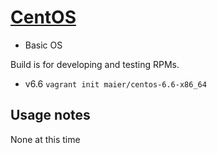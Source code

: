# [CentOS](http://centos.org)

* Basic OS

Build is for developing and testing RPMs.

* v6.6 `vagrant init maier/centos-6.6-x86_64`

## Usage notes

None at this time
